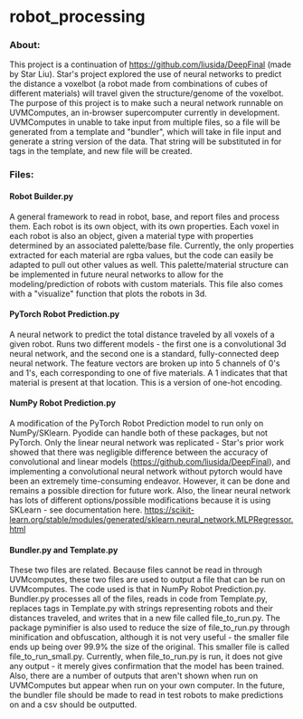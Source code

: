 # robot_processing

### About:
This project is a continuation of https://github.com/liusida/DeepFinal (made by Star Liu).
Star's project explored the use of neural networks to predict the distance a voxelbot (a robot made from combinations of cubes of different materials) will travel given the structure/genome of the voxelbot. The purpose of this project is to make such a neural network runnable on UVMComputes, an in-browser supercomputer currently in development. UVMComputes in unable to take input from multiple files, so a file will be generated from a template and "bundler", which will take in file input and generate a string version of the data. That string will be substituted in for tags in the template, and new file will be created. 


### Files:
#### Robot Builder.py
A general framework to read in robot, base, and report files and process them. Each robot is its own object, with its own properties. Each voxel in each robot is also an object, given a material type with properties determined by an associated palette/base file. Currently, the only properties extracted for each material are rgba values, but the code can easily be adapted to pull out other values as well. This palette/material structure can be implemented in future neural networks to allow for the modeling/prediction of robots with custom materials. This file also comes with a "visualize" function that plots the robots in 3d.


#### PyTorch Robot Prediction.py
A neural network to predict the total distance traveled by all voxels of a given robot. Runs two different models - the first one is a convolutional 3d neural network, and the second one is a standard, fully-connected deep neural network. The feature vectors are broken up into 5 channels of 0's and 1's, each corresponding to one of five materials. A 1 indicates that that material is present at that location. This is a version of one-hot encoding. 


#### NumPy Robot Prediction.py
A modification of the PyTorch Robot Prediction model to run only on NumPy/SKlearn. Pyodide can handle both of these packages, but not PyTorch. Only the linear neural network was replicated - Star's prior work showed that there was negligible difference between the accuracy of convolutional and linear models (https://github.com/liusida/DeepFinal), and implementing a convolutional neural network without pytorch would have been an extremely time-consuming endeavor. However, it can be done and remains a possible direction for future work. Also, the linear neural network has lots of different options/possible modifications because it is using SKLearn - see documentation here. 
https://scikit-learn.org/stable/modules/generated/sklearn.neural_network.MLPRegressor.html


#### Bundler.py and Template.py
These two files are related. Because files cannot be read in through UVMcomputes, these two files are used to output a file that can be run on UVMcomputes. The code used is that in NumPy Robot Prediction.py. Bundler.py processes all of the files, reads in code from Template.py, replaces tags in Template.py with strings representing robots and their distances traveled, and writes that in a new file called file_to_run.py. The package pyminifier is also used to reduce the size of file_to_run.py through minification and obfuscation, although it is not very useful - the smaller file ends up being over 99.9% the size of the original. This smaller file is called file_to_run_small.py.
Currently, when file_to_run.py is run, it does not give any output - it merely gives confirmation that the model has been trained. Also, there are a number of outputs that aren't shown when run on UVMComputes but appear when run on your own computer. In the future, the bundler file should be made to read in test robots to make predictions on and a csv should be outputted. 

